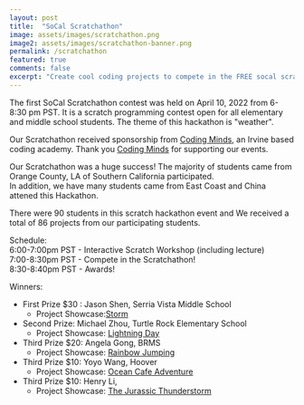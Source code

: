```yaml
---
layout: post
title:  "SoCal Scratchathon"
image: assets/images/scratchathon.png
image2: assets/images/scratchathon-banner.png
permalink: /scratchathon
featured: true
comments: false
excerpt: "Create cool coding projects to compete in the FREE socal scratchathon!"
---
```


The first SoCal Scratchathon contest was held on April 10, 2022 from 6-8:30 pm PST. 
It is a scratch programming contest open for all elementary and middle school students. 
The theme of this hackathon is "weather".  

Our Scratchathon received sponsorship from [Coding Minds](https://codingmindsacademy.com/), an Irvine based coding academy. 
Thank you [Coding Minds](https://codingmindsacademy.com/) for supporting our events.

Our Scratchathon was a huge success! The majority of students came from Orange County, LA of Southern California participated.  
In addition, we have many students came from East Coast and China attened this Hackathon. 

There were 90 students in this scratch hackathon event and We received a total of 86 projects from our participating students. 

Schedule:  
6:00-7:00pm PST - Interactive Scratch Workshop (including lecture)   
7:00-8:30pm PST - Compete in the Scratchathon!  
8:30-8:40pm PST - Awards!  

Winners:

- First Prize $30 : Jason Shen,  Serria Vista Middle School 
   - Project Showcase:[Storm](https://scratch.mit.edu/projects/674225131)
- Second Prize: Michael Zhou, Turtle Rock Elementary School 
   - Project Showcase: [Lightning Day](https://scratch.mit.edu/projects/674233224/)
- Third Prize $20: Angela Gong,  BRMS 
  - Project Showcase: [Rainbow Jumping](https://scratch.mit.edu/projects/674227001)
- Third Prize $10: Yoyo Wang,  Hoover 
  - Project Showcase: [Ocean Cafe Adventure](https://scratch.mit.edu/projects/638823463/)
- Third Prize $10: Henry Li,    
  - Project Showcase: [The Jurassic Thunderstorm](https://scratch.mit.edu/projects/674227112/)



